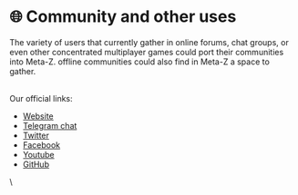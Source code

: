 # 🌐 Community and other uses

The variety of users that currently gather in online forums, chat groups, or even other concentrated multiplayer games could port their communities into Meta-Z. offline communities could also find in Meta-Z a space to gather.

\
Our official links:&#x20;

* [Website](https://themetaversez.com)
* [Telegram chat](https://t.me/+jUJsrN8STbpmMzlk)
* [Twitter](https://twitter.com/MetaVerse\_MZT)
* [Facebook](https://www.facebook.com/MetaverseZ0/)
* [Youtube](https://www.youtube.com/channel/UCYHYPToHCPKEojsZ69tNSIQ)
* [GitHub](https://github.com/MetaVerseZ)

\

